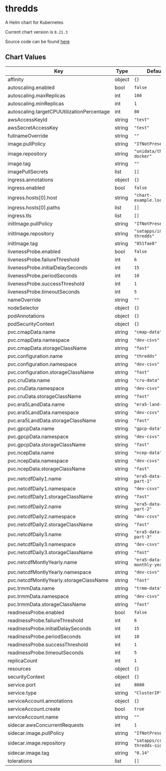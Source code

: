 thredds
=======
A Helm chart for Kubernetes

Current chart version is `0.21.3`

Source code can be found [here](https://www.unidata.ucar.edu/software/tds/)



## Chart Values

| Key | Type | Default | Description |
|-----|------|---------|-------------|
| affinity | object | `{}` |  |
| autoscaling.enabled | bool | `false` |  |
| autoscaling.maxReplicas | int | `100` |  |
| autoscaling.minReplicas | int | `1` |  |
| autoscaling.targetCPUUtilizationPercentage | int | `80` |  |
| awsAccessKeyId | string | `"test"` |  |
| awsSecretAccessKey | string | `"test"` |  |
| fullnameOverride | string | `""` |  |
| image.pullPolicy | string | `"IfNotPresent"` |  |
| image.repository | string | `"unidata/thredds-docker"` |  |
| image.tag | string | `""` |  |
| imagePullSecrets | list | `[]` |  |
| ingress.annotations | object | `{}` |  |
| ingress.enabled | bool | `false` |  |
| ingress.hosts[0].host | string | `"chart-example.local"` |  |
| ingress.hosts[0].paths | list | `[]` |  |
| ingress.tls | list | `[]` |  |
| initImage.pullPolicy | string | `"IfNotPresent"` |  |
| initImage.repository | string | `"satapps/init-thredds"` |  |
| initImage.tag | string | `"851fae8"` |  |
| livenessProbe.enabled | bool | `false` |  |
| livenessProbe.failureThreshold | int | `6` |  |
| livenessProbe.initialDelaySeconds | int | `15` |  |
| livenessProbe.periodSeconds | int | `10` |  |
| livenessProbe.successThreshold | int | `1` |  |
| livenessProbe.timeoutSeconds | int | `5` |  |
| nameOverride | string | `""` |  |
| nodeSelector | object | `{}` |  |
| podAnnotations | object | `{}` |  |
| podSecurityContext | object | `{}` |  |
| pvc.cmapData.name | string | `"cmap-data"` |  |
| pvc.cmapData.namespace | string | `"dev-csvs"` |  |
| pvc.cmapData.storageClassName | string | `"fast"` |  |
| pvc.configuration.name | string | `"thredds"` |  |
| pvc.configuration.namespace | string | `"dev-csvs"` |  |
| pvc.configuration.storageClassName | string | `"fast"` |  |
| pvc.cruData.name | string | `"cru-data"` |  |
| pvc.cruData.namespace | string | `"dev-csvs"` |  |
| pvc.cruData.storageClassName | string | `"fast"` |  |
| pvc.era5LandData.name | string | `"era5-land-data"` |  |
| pvc.era5LandData.namespace | string | `"dev-csvs"` |  |
| pvc.era5LandData.storageClassName | string | `"fast"` |  |
| pvc.gpcpData.name | string | `"gpcp-data"` |  |
| pvc.gpcpData.namespace | string | `"dev-csvs"` |  |
| pvc.gpcpData.storageClassName | string | `"fast"` |  |
| pvc.ncepData.name | string | `"ncep-data"` |  |
| pvc.ncepData.namespace | string | `"dev-csvs"` |  |
| pvc.ncepData.storageClassName | string | `"fast"` |  |
| pvc.netcdfDaily1.name | string | `"era5-data-daily-part-1"` |  |
| pvc.netcdfDaily1.namespace | string | `"dev-csvs"` |  |
| pvc.netcdfDaily1.storageClassName | string | `"fast"` |  |
| pvc.netcdfDaily2.name | string | `"era5-data-daily-part-2"` |  |
| pvc.netcdfDaily2.namespace | string | `"dev-csvs"` |  |
| pvc.netcdfDaily2.storageClassName | string | `"fast"` |  |
| pvc.netcdfDaily3.name | string | `"era5-data-daily-part-3"` |  |
| pvc.netcdfDaily3.namespace | string | `"dev-csvs"` |  |
| pvc.netcdfDaily3.storageClassName | string | `"fast"` |  |
| pvc.netcdfMontlyYearly.name | string | `"era5-data-monthly-yearly"` |  |
| pvc.netcdfMontlyYearly.namespace | string | `"dev-csvs"` |  |
| pvc.netcdfMontlyYearly.storageClassName | string | `"fast"` |  |
| pvc.trmmData.name | string | `"trmm-data"` |  |
| pvc.trmmData.namespace | string | `"dev-csvs"` |  |
| pvc.trmmData.storageClassName | string | `"fast"` |  |
| readinessProbe.enabled | bool | `false` |  |
| readinessProbe.failureThreshold | int | `6` |  |
| readinessProbe.initialDelaySeconds | int | `15` |  |
| readinessProbe.periodSeconds | int | `10` |  |
| readinessProbe.successThreshold | int | `1` |  |
| readinessProbe.timeoutSeconds | int | `5` |  |
| replicaCount | int | `1` |  |
| resources | object | `{}` |  |
| securityContext | object | `{}` |  |
| service.port | int | `8080` |  |
| service.type | string | `"ClusterIP"` |  |
| serviceAccount.annotations | object | `{}` |  |
| serviceAccount.create | bool | `true` |  |
| serviceAccount.name | string | `""` |  |
| sidecar.awsConcurrentRequests | int | `1` |  |
| sidecar.image.pullPolicy | string | `"IfNotPresent"` |  |
| sidecar.image.repository | string | `"satapps/csvs-thredds-sidecar"` |  |
| sidecar.image.tag | string | `"0.14"` |  |
| tolerations | list | `[]` |  |
